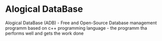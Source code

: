 # Alogical DataBase 
Alogical DataBase (ADB) - Free and Open-Source Database management programm based on c++ programming language - the programm tha performs well and gets the work done